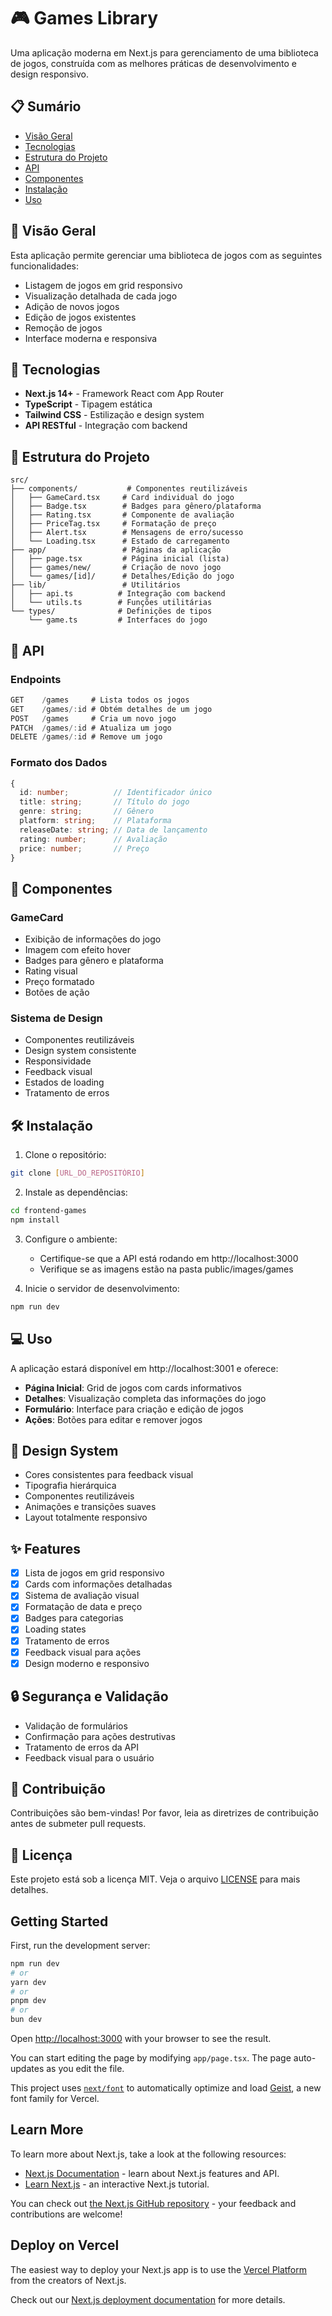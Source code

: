 # 🎮 Games Library

Uma aplicação moderna em Next.js para gerenciamento de uma biblioteca de jogos, construída com as melhores práticas de desenvolvimento e design responsivo.

## 📋 Sumário

- [Visão Geral](#visão-geral)
- [Tecnologias](#tecnologias)
- [Estrutura do Projeto](#estrutura-do-projeto)
- [API](#api)
- [Componentes](#componentes)
- [Instalação](#instalação)
- [Uso](#uso)

## 🎯 Visão Geral

Esta aplicação permite gerenciar uma biblioteca de jogos com as seguintes funcionalidades:
- Listagem de jogos em grid responsivo
- Visualização detalhada de cada jogo
- Adição de novos jogos
- Edição de jogos existentes
- Remoção de jogos
- Interface moderna e responsiva

## 🚀 Tecnologias

- **Next.js 14+** - Framework React com App Router
- **TypeScript** - Tipagem estática
- **Tailwind CSS** - Estilização e design system
- **API RESTful** - Integração com backend

## 📁 Estrutura do Projeto

```plaintext
src/
├── components/           # Componentes reutilizáveis
│   ├── GameCard.tsx     # Card individual do jogo
│   ├── Badge.tsx        # Badges para gênero/plataforma
│   ├── Rating.tsx       # Componente de avaliação
│   ├── PriceTag.tsx     # Formatação de preço
│   ├── Alert.tsx        # Mensagens de erro/sucesso
│   └── Loading.tsx      # Estado de carregamento
├── app/                 # Páginas da aplicação
│   ├── page.tsx         # Página inicial (lista)
│   ├── games/new/       # Criação de novo jogo
│   └── games/[id]/      # Detalhes/Edição do jogo
├── lib/                 # Utilitários
│   ├── api.ts          # Integração com backend
│   └── utils.ts        # Funções utilitárias
└── types/              # Definições de tipos
    └── game.ts         # Interfaces do jogo
```

## 🔌 API

### Endpoints

```typescript
GET    /games     # Lista todos os jogos
GET    /games/:id # Obtém detalhes de um jogo
POST   /games     # Cria um novo jogo
PATCH  /games/:id # Atualiza um jogo
DELETE /games/:id # Remove um jogo
```

### Formato dos Dados

```typescript
{
  id: number;          // Identificador único
  title: string;       // Título do jogo
  genre: string;       // Gênero
  platform: string;    // Plataforma
  releaseDate: string; // Data de lançamento
  rating: number;      // Avaliação
  price: number;       // Preço
}
```

## 🧩 Componentes

### GameCard
- Exibição de informações do jogo
- Imagem com efeito hover
- Badges para gênero e plataforma
- Rating visual
- Preço formatado
- Botões de ação

### Sistema de Design
- Componentes reutilizáveis
- Design system consistente
- Responsividade
- Feedback visual
- Estados de loading
- Tratamento de erros

## 🛠 Instalação

1. Clone o repositório:
```bash
git clone [URL_DO_REPOSITÓRIO]
```

2. Instale as dependências:
```bash
cd frontend-games
npm install
```

3. Configure o ambiente:
   - Certifique-se que a API está rodando em http://localhost:3000
   - Verifique se as imagens estão na pasta public/images/games

4. Inicie o servidor de desenvolvimento:
```bash
npm run dev
```

## 💻 Uso

A aplicação estará disponível em http://localhost:3001 e oferece:

- **Página Inicial**: Grid de jogos com cards informativos
- **Detalhes**: Visualização completa das informações do jogo
- **Formulário**: Interface para criação e edição de jogos
- **Ações**: Botões para editar e remover jogos

## 🎨 Design System

- Cores consistentes para feedback visual
- Tipografia hierárquica
- Componentes reutilizáveis
- Animações e transições suaves
- Layout totalmente responsivo

## ✨ Features

- [x] Lista de jogos em grid responsivo
- [x] Cards com informações detalhadas
- [x] Sistema de avaliação visual
- [x] Formatação de data e preço
- [x] Badges para categorias
- [x] Loading states
- [x] Tratamento de erros
- [x] Feedback visual para ações
- [x] Design moderno e responsivo

## 🔒 Segurança e Validação

- Validação de formulários
- Confirmação para ações destrutivas
- Tratamento de erros da API
- Feedback visual para o usuário

## 🤝 Contribuição

Contribuições são bem-vindas! Por favor, leia as diretrizes de contribuição antes de submeter pull requests.

## 📝 Licença

Este projeto está sob a licença MIT. Veja o arquivo [LICENSE](LICENSE) para mais detalhes.

## Getting Started

First, run the development server:

```bash
npm run dev
# or
yarn dev
# or
pnpm dev
# or
bun dev
```

Open [http://localhost:3000](http://localhost:3000) with your browser to see the result.

You can start editing the page by modifying `app/page.tsx`. The page auto-updates as you edit the file.

This project uses [`next/font`](https://nextjs.org/docs/app/building-your-application/optimizing/fonts) to automatically optimize and load [Geist](https://vercel.com/font), a new font family for Vercel.

## Learn More

To learn more about Next.js, take a look at the following resources:

- [Next.js Documentation](https://nextjs.org/docs) - learn about Next.js features and API.
- [Learn Next.js](https://nextjs.org/learn) - an interactive Next.js tutorial.

You can check out [the Next.js GitHub repository](https://github.com/vercel/next.js) - your feedback and contributions are welcome!

## Deploy on Vercel

The easiest way to deploy your Next.js app is to use the [Vercel Platform](https://vercel.com/new?utm_medium=default-template&filter=next.js&utm_source=create-next-app&utm_campaign=create-next-app-readme) from the creators of Next.js.

Check out our [Next.js deployment documentation](https://nextjs.org/docs/app/building-your-application/deploying) for more details.
